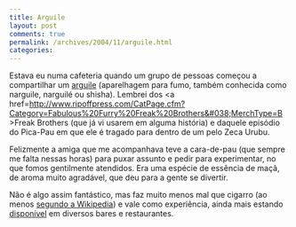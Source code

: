 ```yaml
---
title: Arguile
layout: post
comments: true
permalink: /archives/2004/11/arguile.html
categories:
---
```

Estava eu numa cafeteria quando um grupo de pessoas começou a compartilhar um <a href=http://www.business-with-turkey.com/guia-turismo/narguile_turco.shtml >arguile</a> (aparelhagem para fumo, também conhecida como narguile, narguilé ou shisha). Lembrei dos <a href=http://www.ripoffpress.com/CatPage.cfm?Category=Fabulous%20Furry%20Freak%20Brothers&#038;MerchType=B >Freak Brothers</a> (que já vi usarem em alguma história) e daquele episódio do Pica-Pau em que ele é tragado para dentro de um pelo Zeca Urubu.

Felizmente a amiga que me acompanhava teve a cara-de-pau (que sempre me falta nessas horas) para puxar assunto e pedir para experimentar, no que fomos gentilmente atendidos. Era uma espécie de essência de maçã, de aroma muito agradável, que deu para a gente se divertir.

Não é algo assim fantástico, mas faz muito menos mal que cigarro (ao menos <a href=http://en.wikipedia.org/wiki/Shisha >segundo a Wikipedia</a>) e vale como experiência, ainda mais estando <a href=http://revistaepoca.globo.com/Epoca/0,6993,EPT749748-1664,00.html >disponível</a> em diversos bares e restaurantes.